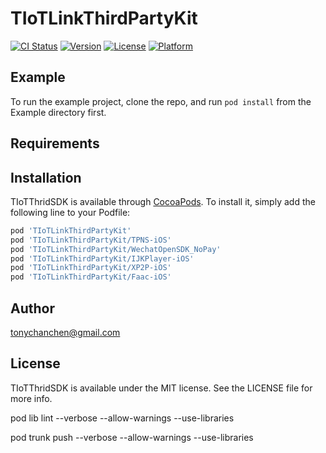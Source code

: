 # TIoTLinkThirdPartyKit

[![CI Status](https://img.shields.io/travis/tonychanchen@gmail.com/TIoTThridSDK.svg?style=flat)](https://travis-ci.org/tonychanchen@gmail.com/TIoTLinkThirdPartyKit)
[![Version](https://img.shields.io/cocoapods/v/TIoTThridSDK.svg?style=flat)](https://cocoapods.org/pods/TIoTLinkThirdPartyKit)
[![License](https://img.shields.io/cocoapods/l/TIoTThridSDK.svg?style=flat)](https://cocoapods.org/pods/TIoTLinkThirdPartyKit)
[![Platform](https://img.shields.io/cocoapods/p/TIoTThridSDK.svg?style=flat)](https://cocoapods.org/pods/TIoTLinkThirdPartyKit)

## Example

To run the example project, clone the repo, and run `pod install` from the Example directory first.

## Requirements

## Installation

TIoTThridSDK is available through [CocoaPods](https://cocoapods.org). To install
it, simply add the following line to your Podfile:

```ruby
pod 'TIoTLinkThirdPartyKit'
pod 'TIoTLinkThirdPartyKit/TPNS-iOS'
pod 'TIoTLinkThirdPartyKit/WechatOpenSDK_NoPay'
pod 'TIoTLinkThirdPartyKit/IJKPlayer-iOS'
pod 'TIoTLinkThirdPartyKit/XP2P-iOS'
pod 'TIoTLinkThirdPartyKit/Faac-iOS'
```

## Author

tonychanchen@gmail.com

## License

TIoTThridSDK is available under the MIT license. See the LICENSE file for more info.


pod lib lint --verbose --allow-warnings --use-libraries
        
pod trunk push --verbose --allow-warnings --use-libraries